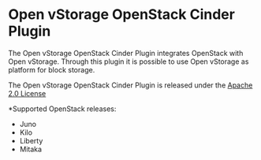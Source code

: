 # Open vStorage OpenStack Cinder Plugin

The Open vStorage OpenStack Cinder Plugin integrates OpenStack with Open vStorage. Through this plugin it is possible to use Open vStorage as  platform for block storage.

The Open vStorage OpenStack Cinder Plugin is released under the [Apache 2.0 License](http://www.apache.org/licenses/LICENSE-2.0)

*Supported OpenStack releases:
* Juno
* Kilo
* Liberty
* Mitaka
